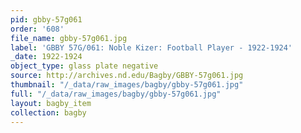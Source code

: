 ```yaml
---
pid: gbby-57g061
order: '608'
file_name: gbby-57g061.jpg
label: 'GBBY 57G/061: Noble Kizer: Football Player - 1922-1924'
_date: 1922-1924
object_type: glass plate negative
source: http://archives.nd.edu/Bagby/GBBY-57g061.jpg
thumbnail: "/_data/raw_images/bagby/gbby-57g061.jpg"
full: "/_data/raw_images/bagby/gbby-57g061.jpg"
layout: bagby_item
collection: bagby
---
```

